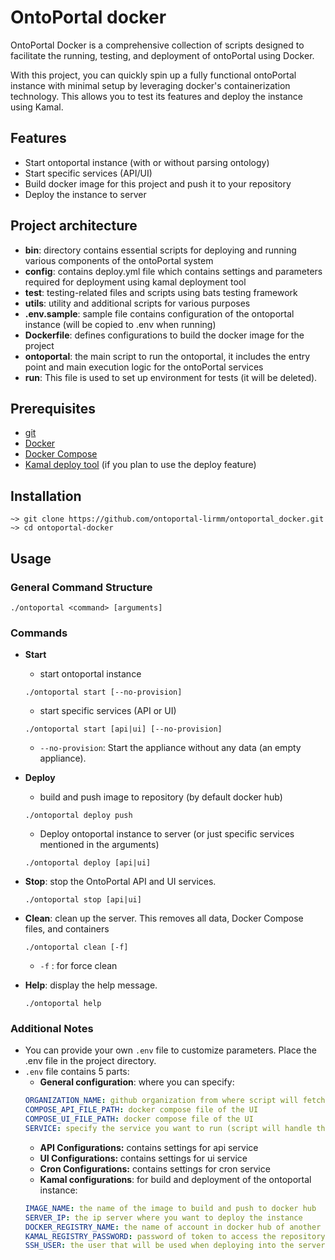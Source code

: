# OntoPortal docker
OntoPortal Docker is a comprehensive collection of scripts designed to facilitate the running, testing, and deployment of ontoPortal using Docker.

With this project, you can quickly spin up a fully functional ontoPortal instance with minimal setup by leveraging docker's containerization technology. This allows you to test its features and deploy the instance using Kamal.

## Features
- Start ontoportal instance (with or without parsing ontology)
- Start specific services (API/UI)
- Build docker image for this project and push it to your repository 
- Deploy the instance to server

## Project architecture
- **bin**: directory contains essential scripts for deploying and running various components of the ontoPortal system
- **config**: contains deploy.yml file which contains settings and parameters required for deployment using kamal deployment tool
- **test**: testing-related files and scripts using bats testing framework
- **utils**: utility and additional scripts for various purposes
- **.env.sample**: sample file contains configuration of the ontoportal instance (will be copied to .env when running)
- **Dockerfile**: defines configurations to build the docker image for the project
- **ontoportal**: the main script to run the ontoportal, it includes the entry point and main execution logic for the ontoPortal services
- **run**: This file is used to set up environment for tests (it will be deleted).
## Prerequisites
- [git](https://git-scm.com/downloads)
- [Docker](https://docs.docker.com/engine/install/)
- [Docker Compose](https://docs.docker.com/compose/install/)
- [Kamal deploy tool](https://kamal-deploy.org/docs/installation/) (if you plan to use the deploy feature)

## Installation
```
~> git clone https://github.com/ontoportal-lirmm/ontoportal_docker.git
~> cd ontoportal-docker
```
## Usage
### General Command Structure
```
./ontoportal <command> [arguments]
```
### Commands
- **Start**
    - start ontoportal instance
    ```
    ./ontoportal start [--no-provision]
    ```
    - start specific services (API or UI)
    ```
    ./ontoportal start [api|ui] [--no-provision]
    ```
    - `--no-provision`: Start the appliance without any data (an empty appliance).

- **Deploy**
    - build and push image to repository (by default docker hub)
    ```
    ./ontoportal deploy push
    ```
    - Deploy ontoportal instance to server (or just specific services mentioned in the arguments)
    ```
    ./ontoportal deploy [api|ui]
    ```
- **Stop**: stop the OntoPortal API and UI services.
    ```
    ./ontoportal stop [api|ui]
    ```
- **Clean**: clean up the server. This removes all data, Docker Compose files, and containers
    ```
    ./ontoportal clean [-f]
    ```
    - `-f` : for force clean

- **Help**: display the help message.
    ```
    ./ontoportal help
    ```

### Additional Notes
- You can provide your own `.env` file to customize parameters. Place the .env file in the project directory.
- `.env` file contains 5 parts:
    - **General configuration**: where you can specify:
    ```yml
    ORGANIZATION_NAME: github organization from where script will fetch docker compose files
    COMPOSE_API_FILE_PATH: docker compose file of the UI 
    COMPOSE_UI_FILE_PATH: docker compose file of the UI 
    SERVICE: specify the service you want to run (script will handle this)
    ```
    - **API Configurations:** contains settings for api service
    - **UI Configurations:** contains settings for ui service
    - **Cron Configurations:** contains settings for cron service
    - **Kamal configurations**: for build and deployment of the ontoportal instance:
    ```yml
    IMAGE_NAME: the name of the image to build and push to docker hub
    SERVER_IP: the ip server where you want to deploy the instance 
    DOCKER_REGISTRY_NAME: the name of account in docker hub of another repository
    KAMAL_REGISTRY_PASSWORD: password of token to access the repository
    SSH_USER: the user that will be used when deploying into the server
    ```